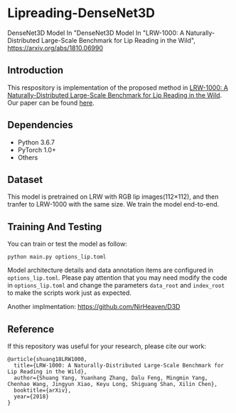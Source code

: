 # Lipreading-DenseNet3D
DenseNet3D Model In "DenseNet3D Model In "LRW-1000: A Naturally-Distributed Large-Scale Benchmark for Lip Reading in the Wild", https://arxiv.org/abs/1810.06990
## Introduction   

This respository is implementation of the proposed method in [LRW-1000: A Naturally-Distributed Large-Scale Benchmark for Lip Reading in the Wild](). Our paper can be found [here](https://arxiv.org/pdf/1810.06990.pdf).

## Dependencies
* Python 3.6.7   
* PyTorch 1.0+
* Others
## Dataset
This model is pretrained on LRW with RGB lip images(112×112), and then tranfer to LRW-1000 with the same size. We train the model end-to-end.   
## Training And Testing
You can train or test the model as follow:
```
python main.py options_lip.toml
```
Model architecture details and data annotation items are configured in `options_lip.toml`. Please pay attention that you may need modify the code in `options_lip.toml` and change the parameters `data_root` and `index_root` to make the scripts work just as expected. 

Another implmentation: https://github.com/NirHeaven/D3D

## Reference

If this repository was useful for your research, please cite our work:

```
@article{shuang18LRW1000,
  title={LRW-1000: A Naturally-Distributed Large-Scale Benchmark for Lip Reading in the Wild},
  author={Shuang Yang, Yuanhang Zhang, Dalu Feng, Mingmin Yang, Chenhao Wang, Jingyun Xiao, Keyu Long, Shiguang Shan, Xilin Chen},
  booktitle={arXiv},
  year={2018}
}
```
